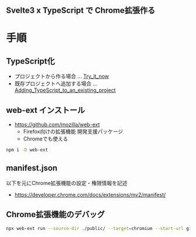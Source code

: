 Svelte3 x TypeScript で Chrome拡張作る
---

# 手順
## TypeScript化

- プロジェクトから作る場合 ... [Try_it_now](https://svelte.dev/blog/svelte-and-typescript#Try_it_now)
- 既存プロジェクトへ追加する場合 ... [Adding_TypeScript_to_an_existing_project](https://svelte.dev/blog/svelte-and-typescript#Adding_TypeScript_to_an_existing_project)


## web-ext インストール

- https://github.com/mozilla/web-ext
  - Firefox向けの拡張機能 開発支援パッケージ
  - Chromeでも使える

```bash
npm i -D web-ext
```

## manifest.json

以下を元にChrome拡張機能の設定・権限情報を記述

- https://developer.chrome.com/docs/extensions/mv2/manifest/

## Chrome拡張機能のデバッグ

```bash
npx web-ext run --source-dir ./public/ --target=chromium --start-url github.com
```
